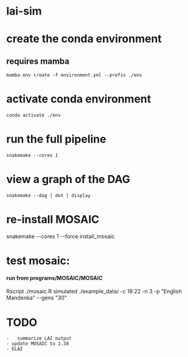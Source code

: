 # lai-sim


# create the conda environment
## requires mamba
`mamba env create -f environment.yml --prefix ./env`

# activate conda environment
`conda activate ./env`

# run the full pipeline
`snakemake --cores 1`

# view a graph of the DAG
`snakemake --dag | dot | display`

# re-install MOSAIC
snakemake --cores 1 --force install_mosaic

# test mosaic:
#### run from programs/MOSAIC/MOSAIC
Rscript ./mosaic.R simulated ./example_data/ -c 18:22 -n 3 -p "English Mandenka" --gens "30"


# TODO
	-	summarize LAI output
	- update MOSAIC to 1.38
	- ELAI
